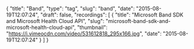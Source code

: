 {
  "title": "Band",
  "type": "tag",
  "slug": "band",
  "date": "2015-08-19T12:07:24",
  "draft": false,
  "recordings": [
    {
      "title": "Microsoft Band SDK and Microsoft Health Cloud API",
      "slug": "microsoft-band-sdk-and-microsoft-health-cloud-api",
      "thumbnail": "https://i.vimeocdn.com/video/531612818_295x166.jpg",
      "date": "2015-08-19T12:07:24"
    }
  ]
}